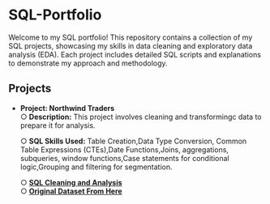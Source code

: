 # SQL-Portfolio
Welcome to my SQL portfolio! This repository contains a collection of my SQL projects, showcasing my skills in data cleaning and exploratory data analysis (EDA). Each project includes detailed SQL scripts and explanations to demonstrate my approach and methodology.

## Projects

- **Project: Northwind Traders**    
  ○ **Description:** This project involves cleaning and transformingc data to prepare it for analysis.
     
  ○ **SQL Skills Used:** Table Creation,Data Type Conversion, Common Table Expressions (CTEs),Date Functions,Joins, aggregations, subqueries, window functions,Case statements 
      for conditional logic,Grouping and filtering for segmentation.
     
  ○ **[SQL Cleaning and Analysis](./northwind/)**    
  ○ **[Original Dataset From Here ](https://example.com)**


